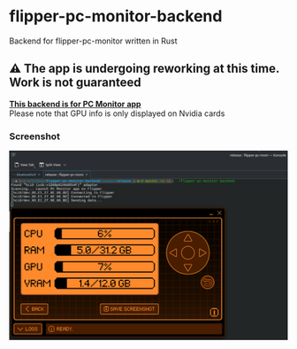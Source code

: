 # flipper-pc-monitor-backend
Backend for flipper-pc-monitor written in Rust

## ⚠️ The app is undergoing reworking at this time. Work is not guaranteed

**[This backend is for PC Monitor app](https://github.com/TheSainEyereg/flipper-pc-monitor)**  
Please note that GPU info is only displayed on Nvidia cards

### Screenshot

![app](.github/screenshots/app.png)
